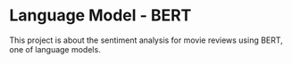 # Language Model - BERT

This project is about the sentiment analysis for movie reviews using BERT, one of language models.
